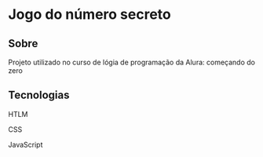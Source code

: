 <h1>Jogo do número secreto</h1>

<h2>Sobre</h2>
<p>Projeto utilizado no curso de lógia de programação da Alura: começando do zero</p>

## Tecnologias
<div>
  <p>HTLM</p>
  <p>CSS</p>
  <p>JavaScript</p>
</div>
